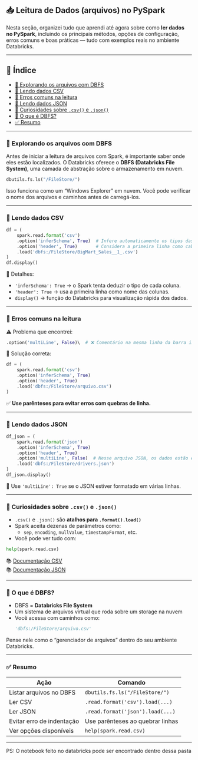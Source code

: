 ## 📥 Leitura de Dados (arquivos) no PySpark

Nesta seção, organizei tudo que aprendi até agora sobre como **ler dados no PySpark**, incluindo os principais métodos, opções de configuração, erros comuns e boas práticas — tudo com exemplos reais no ambiente Databricks.

---

## 📝 Índice

- [📁 Explorando os arquivos com DBFS](#-explorando-os-arquivos-com-dbfs)  
- [📄 Lendo dados CSV](#-lendo-dados-csv)  
- [🧪 Erros comuns na leitura](#-erros-comuns-na-leitura)  
- [🧾 Lendo dados JSON](#-lendo-dados-json)  
- [🧠 Curiosidades sobre `.csv()` e `.json()`](#-curiosidades-sobre-csv-e-json)  
- [🧠 O que é DBFS?](#-o-que-é-dbfs)  
- [✅ Resumo](#-resumo)

---

### 📁 Explorando os arquivos com DBFS

Antes de iniciar a leitura de arquivos com Spark, é importante saber onde eles estão localizados. O Databricks oferece o **DBFS (Databricks File System)**, uma camada de abstração sobre o armazenamento em nuvem.

```python
dbutils.fs.ls("/FileStore/")
```

Isso funciona como um “Windows Explorer” em nuvem. Você pode verificar o nome dos arquivos e caminhos antes de carregá-los.

---

### 📄 Lendo dados CSV

```python
df = (
    spark.read.format('csv')
    .option('inferSchema', True)  # Infere automaticamente os tipos das colunas
    .option('header', True)       # Considera a primeira linha como cabeçalho
    .load('dbfs:/FileStore/BigMart_Sales__1_.csv')
)
df.display()
```

📌 Detalhes:
- `'inferSchema': True` → o Spark tenta deduzir o tipo de cada coluna.
- `'header': True` → usa a primeira linha como nome das colunas.
- `display()` → função do Databricks para visualização rápida dos dados.

---

### 🧪 Erros comuns na leitura

⚠️ Problema que encontrei:

```python
.option('multiLine', False)\  # ❌ Comentário na mesma linha da barra invertida
```

📌 Solução correta:

```python
df = (
    spark.read.format('csv')
    .option('inferSchema', True)
    .option('header', True)
    .load('dbfs:/FileStore/arquivo.csv')
)
```

✅ **Use parênteses para evitar erros com quebras de linha.**

---

### 🧾 Lendo dados JSON

```python
df_json = (
    spark.read.format('json')
    .option('inferSchema', True)
    .option('header', True)
    .option('multiLine', False)  # Nesse arquivo JSON, os dados estão em uma linha só
    .load('dbfs:/FileStore/drivers.json')
)
df_json.display()
```

📌 Use `'multiLine': True` se o JSON estiver formatado em várias linhas.

---

### 🧠 Curiosidades sobre `.csv()` e `.json()`

- `.csv()` e `.json()` são **atalhos para `.format().load()`**
- Spark aceita dezenas de parâmetros como:
  - `sep`, `encoding`, `nullValue`, `timestampFormat`, etc.
- Você pode ver tudo com:

```python
help(spark.read.csv)
```

📚 [Documentação CSV](https://spark.apache.org/docs/latest/sql-data-sources-csv.html)  
📚 [Documentação JSON](https://spark.apache.org/docs/latest/sql-data-sources-json.html)

---

### 🧠 O que é DBFS?

- DBFS = **Databricks File System**
- Um sistema de arquivos virtual que roda sobre um storage na nuvem
- Você acessa com caminhos como:
  ```python
  'dbfs:/FileStore/arquivo.csv'
  ```

Pense nele como o “gerenciador de arquivos” dentro do seu ambiente Databricks.

---

### ✅ Resumo

| Ação                        | Comando                             |
|-----------------------------|-------------------------------------|
| Listar arquivos no DBFS     | `dbutils.fs.ls("/FileStore/")`      |
| Ler CSV                     | `.read.format('csv').load(...)`     |
| Ler JSON                    | `.read.format('json').load(...)`    |
| Evitar erro de indentação   | Use parênteses ao quebrar linhas    |
| Ver opções disponíveis      | `help(spark.read.csv)`              |

---

PS: O notebook feito no databricks pode ser encontrado dentro dessa pasta
